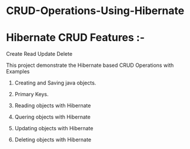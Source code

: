 # CRUD-Operations-Using-Hibernate

# Hibernate CRUD Features :-

Create Read Update Delete

This project demonstrate the Hibernate based CRUD Operations with Examples 

1. Creating and Saving java objects.

2. Primary Keys.

3. Reading objects with Hibernate

4. Quering objects with Hibernate

5. Updating objects with Hibernate

6. Deleting objects with Hibernate









